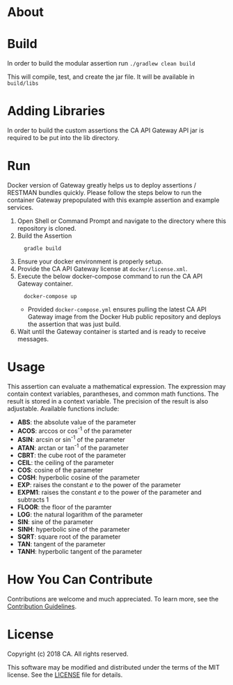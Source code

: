 # About
 
# Build
In order to build the modular assertion run `./gradlew clean build`
 
This will compile, test, and create the jar file. It will be available in `build/libs`
 
# Adding Libraries
In order to build the custom assertions the CA API Gateway API jar is required to be put into the lib directory.
 
# Run
Docker version of Gateway greatly helps us to deploy assertions / RESTMAN bundles quickly. Please follow the steps below to run the container Gateway prepopulated with this example assertion and example services.
1) Open Shell or Command Prompt and navigate to the directory where this repository is cloned.
2) Build the Assertion
   ```
     gradle build
   ```
3) Ensure your docker environment is properly setup.
4) Provide the CA API Gateway license at `docker/license.xml`.
5) Execute the below docker-compose command to run the CA API Gateway container.
   ```
     docker-compose up
   ```
   * Provided `docker-compose.yml` ensures pulling the latest CA API Gateway image from the Docker Hub public repository and deploys the assertion that was just build.
6) Wait until the Gateway container is started and is ready to receive messages.
 
# Usage
This assertion can evaluate a mathematical expression. The expression may contain context variables, parantheses, and common math functions. The result is stored in a context variable. The precision of the result is also adjustable. 
Available functions include:
* <b>ABS</b>: the absolute value of the parameter
* <b>ACOS</b>: arccos or cos<sup>-1</sup> of the parameter
* <b>ASIN</b>: arcsin or sin<sup>-1</sup> of the parameter
* <b>ATAN</b>: arctan or tan<sup>-1</sup> of the parameter
* <b>CBRT</b>: the cube root of the parameter
* <b>CEIL</b>: the ceiling of the parameter
* <b>COS</b>: cosine of the parameter
* <b>COSH</b>: hyperbolic cosine of the parameter
* <b>EXP</b>: raises the constant <i>e</i> to the power of the parameter
* <b>EXPM1</b>: raises the constant <i>e</i> to the power of the parameter and subtracts 1
* <b>FLOOR</b>: the floor of the paramter
* <b>LOG</b>: the natural logarithm of the parameter
* <b>SIN</b>: sine of the parameter
* <b>SINH</b>: hyperbolic sine of the parameter
* <b>SQRT</b>: square root of the parameter
* <b>TAN</b>: tangent of the parameter
* <b>TANH</b>: hyperbolic tangent of the parameter
 
# How You Can Contribute
Contributions are welcome and much appreciated. To learn more, see the [Contribution Guidelines][contributing].
 
# License
 
Copyright (c) 2018 CA. All rights reserved.
 
This software may be modified and distributed under the terms
of the MIT license. See the [LICENSE][license-link] file for details.
 
 
 [license-link]: /LICENSE
 [contributing]: /CONTRIBUTING.md
